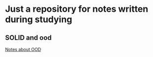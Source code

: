 # Just a repository for notes written during studying

## SOLID and ood
[Notes about OOD](https://github.com/kostyaVyrodov/education/tree/master/solid)
